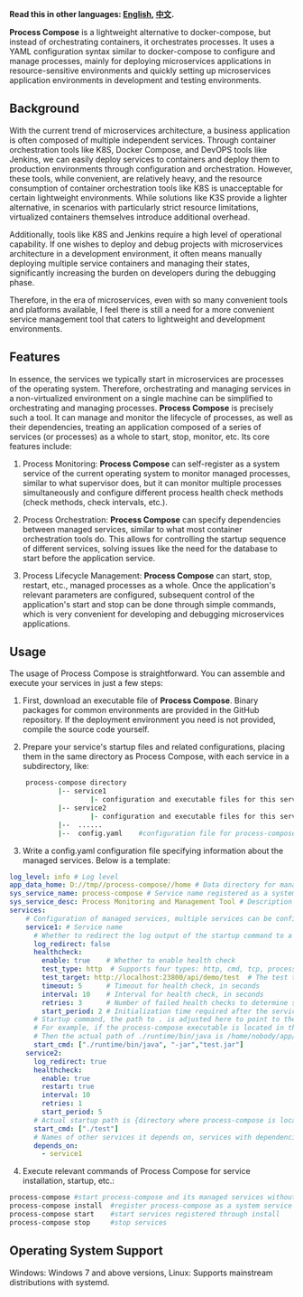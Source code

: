 **Read this in other languages: [English](README.md), [中文](README_zh.md).**

**Process Compose** is a lightweight alternative to docker-compose, but instead of orchestrating containers, it orchestrates processes. It uses a YAML configuration syntax similar to docker-compose to configure and manage processes, mainly for deploying microservices applications in resource-sensitive environments and quickly setting up microservices application environments in development and testing environments.

## Background
With the current trend of microservices architecture, a business application is often composed of multiple independent services. Through container orchestration tools like K8S, Docker Compose, and DevOPS tools like Jenkins, we can easily deploy services to containers and deploy them to production environments through configuration and orchestration. However, these tools, while convenient, are relatively heavy, and the resource consumption of container orchestration tools like K8S is unacceptable for certain lightweight environments. While solutions like K3S provide a lighter alternative, in scenarios with particularly strict resource limitations, virtualized containers themselves introduce additional overhead.

Additionally, tools like K8S and Jenkins require a high level of operational capability. If one wishes to deploy and debug projects with microservices architecture in a development environment, it often means manually deploying multiple service containers and managing their states, significantly increasing the burden on developers during the debugging phase.

Therefore, in the era of microservices, even with so many convenient tools and platforms available, I feel there is still a need for a more convenient service management tool that caters to lightweight and development environments.

## Features
In essence, the services we typically start in microservices are processes of the operating system. Therefore, orchestrating and managing services in a non-virtualized environment on a single machine can be simplified to orchestrating and managing processes. **Process Compose** is precisely such a tool. It can manage and monitor the lifecycle of processes, as well as their dependencies, treating an application composed of a series of services (or processes) as a whole to start, stop, monitor, etc. Its core features include:

1. Process Monitoring:
   **Process Compose** can self-register as a system service of the current operating system to monitor managed processes, similar to what supervisor does, but it can monitor multiple processes simultaneously and configure different process health check methods (check methods, check intervals, etc.).
   
2. Process Orchestration:
   **Process Compose** can specify dependencies between managed services, similar to what most container orchestration tools do. This allows for controlling the startup sequence of different services, solving issues like the need for the database to start before the application service.

3. Process Lifecycle Management:
   **Process Compose** can start, stop, restart, etc., managed processes as a whole. Once the application's relevant parameters are configured, subsequent control of the application's start and stop can be done through simple commands, which is very convenient for developing and debugging microservices applications.

## Usage
The usage of Process Compose is straightforward. You can assemble and execute your services in just a few steps:
1. First, download an executable file of **Process Compose**. Binary packages for common environments are provided in the GitHub repository. If the deployment environment you need is not provided, compile the source code yourself.
   
2. Prepare your service's startup files and related configurations, placing them in the same directory as Process Compose, with each service in a subdirectory, like:
```bash
	process-compose directory
			|-- service1
					|- configuration and executable files for this service
			|-- service2
					|- configuration and executable files for this service
			|--  ......
			|--  config.yaml    #configuration file for process-compose
```

3. Write a config.yaml configuration file specifying information about the managed services. Below is a template:
```yaml
log_level: info # Log level
app_data_home: D://tmp//process-compose//home # Data directory for managed services, default is the .process-compose folder in the home directory of the current user
sys_service_name: process-compose # Service name registered as a system service
sys_service_desc: Process Monitoring and Management Tool # Description of the service registered as a system service
services:
    # Configuration of managed services, multiple services can be configured below
    service1: # Service name
      # Whether to redirect the log output of the startup command to a specific file as the service log (generally used in scenarios where the service cannot actively output log files), the redirected log will be placed in the {app_data_home}/{service_name}/logs directory
      log_redirect: false
      healthcheck: 
        enable: true    # Whether to enable health check
        test_type: http  # Supports four types: http, cmd, tcp, process. The default is process, which checks whether the process is alive
        test_target: http://localhost:23800/api/demo/test  # The test target is determined based on the value of test_type. For http, the complete URL starting with http:// needs to be configured; for tcp, the IP:port needs to be configured; for cmd, the command to be executed needs to be configured
        timeout: 5      # Timeout for health check, in seconds
        interval: 10    # Interval for health check, in seconds
        retries: 3      # Number of failed health checks to determine service failure
        start_period: 2 # Initialization time required after the service starts, during this period health checks will not be performed
      # Startup command, the path to . is adjusted here to point to the main directory of the service itself
      # For example, if the process-compose executable is located in the /home/nobody/app directory
      # Then the actual path of ./runtime/bin/java is /home/nobody/app/service1/runtime/bin/java
      start_cmd: ["./runtime/bin/java", "-jar","test.jar"] 
    service2:
      log_redirect: true 
      healthcheck:
        enable: true
        restart: true 
        interval: 10 
        retries: 1    
        start_period: 5
      # Actual startup path is {directory where process-compose is located}/service2/test
      start_cmd: ["./test"]
      # Names of other services it depends on, services with dependencies configured will wait for the dependent services to have OK health status before starting
      depends_on:
        - service1
```

4. Execute relevant commands of Process Compose for service installation, startup, etc.:
```bash
process-compose #start process-compose and its managed services without using system services
process-compose install  #register process-compose as a system service
process-compose start    #start services registered through install
process-compose stop     #stop services
```

## Operating System Support
Windows: Windows 7 and above versions,
Linux: Supports mainstream distributions with systemd.